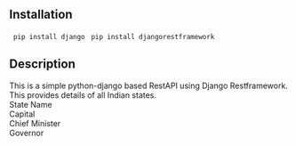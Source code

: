 <h2> Installation </h2>
<code> pip install django</code>
<code> pip install djangorestframework </code><br>
   
<h2> Description </h2>
<p>
This is a simple python-django based RestAPI using Django Restframework.
This provides details of all Indian states.<br>
State Name<br>
Capital<br>
Chief Minister<br>
Governor<br>
</p>

